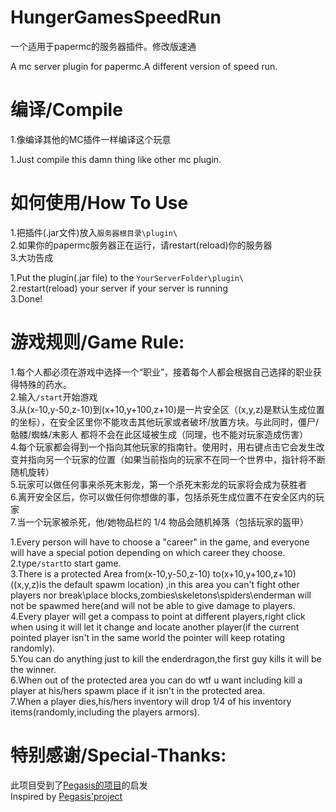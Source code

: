 # HungerGamesSpeedRun
一个适用于papermc的服务器插件。修改版速通

A  mc server plugin for papermc.A different version of speed run.

# 编译/Compile
1.像编译其他的MC插件一样编译这个玩意  

1.Just compile this damn thing like other mc plugin.

# 如何使用/How To Use
1.把插件(.jar文件)放入`服务器根目录\plugin\`  
2.如果你的papermc服务器正在运行，请restart(reload)你的服务器   
3.大功告成  
  
1.Put the plugin(.jar file) to the `YourServerFolder\plugin\`  
2.restart(reload) your server if your server is running  
3.Done!  

# 游戏规则/Game Rule:
1.每个人都必须在游戏中选择一个“职业”，接着每个人都会根据自己选择的职业获得特殊的药水。  
2.输入`/start`开始游戏  
3.从(x-10,y-50,z-10)到(x+10,y+100,z+10)是一片安全区（(x,y,z)是默认生成位置的坐标），在安全区里你不能攻击其他玩家或者破坏/放置方块。与此同时，僵尸/骷髅/蜘蛛/末影人 都将不会在此区域被生成（同理，也不能对玩家造成伤害）  
4.每个玩家都会得到一个指向其他玩家的指南针。使用时，用右键点击它会发生改变并指向另一个玩家的位置（如果当前指向的玩家不在同一个世界中，指针将不断随机旋转）  
5.玩家可以做任何事来杀死末影龙，第一个杀死末影龙的玩家将会成为获胜者  
6.离开安全区后，你可以做任何你想做的事，包括杀死生成位置不在安全区内的玩家  
7.当一个玩家被杀死，他/她物品栏的 1/4 物品会随机掉落（包括玩家的盔甲）  

1.Every person will have to choose a "career" in the game, and everyone will have a special potion depending on which career they choose.  
2.type`/start`to start game.  
3.There is a protected Area from(x-10,y-50,z-10) to(x+10,y+100,z+10) ((x,y,z)is the default spawm location) ,in this area you can't fight other players nor break\place blocks,zombies\skeletons\spiders\enderman will not be spawmed here(and will not be able to give damage to players.  
4.Every player will get a compass to point at different players,right click when using it will let it change and locate another player(if the current pointed player isn't in the same world the pointer will keep rotating randomly).  
5.You can do anything just to kill the enderdragon,the first guy kills it will be the winner.  
6.When out of the protected area you can do wtf u want including kill a player at his/hers spawm place if it isn't in the protected area.  
7.When a player dies,his/hers inventory will drop 1/4 of his inventory items(randomly,including the players armors).  

# 特别感谢/Special-Thanks:
此项目受到了[Pegasis的项目](https://github.com/PegasisForever/mc_team_speedrun)的启发  
Inspired by [Pegasis'project](https://github.com/PegasisForever/mc_team_speedrun)
